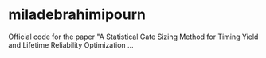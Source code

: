 # miladebrahimipourn
Official code for the paper "A Statistical Gate Sizing Method for Timing Yield and Lifetime Reliability Optimization …
